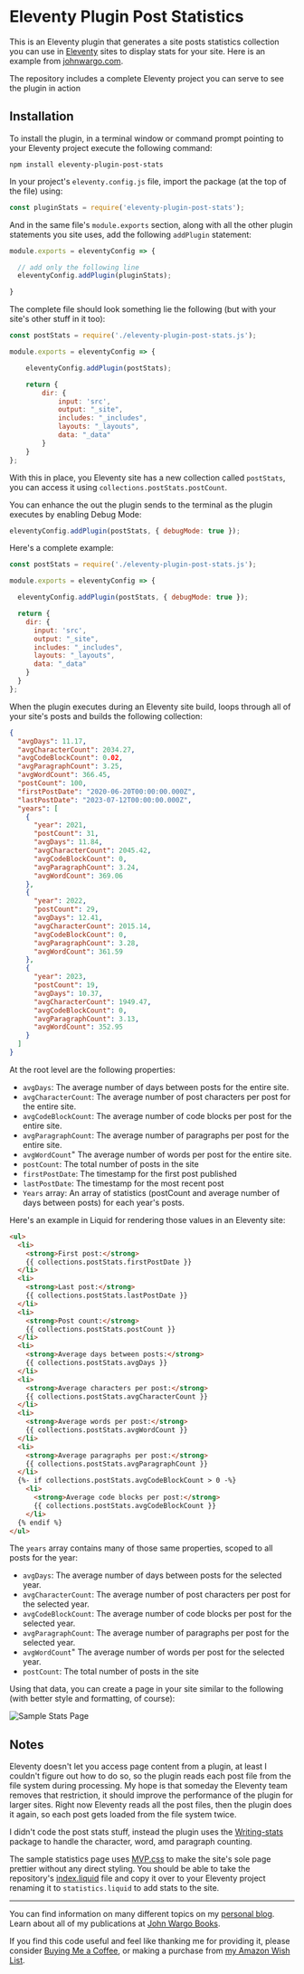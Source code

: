 # Eleventy Plugin Post Statistics

This is an Eleventy plugin that generates a site posts statistics collection you can use in [Eleventy](https://www.11ty.dev/) sites to display stats for your site. Here is an example from [johnwargo.com](https://johnwargo.com/statistics/).

The repository includes a complete Eleventy project you can serve to see the plugin in action

## Installation

To install the plugin, in a terminal window or command prompt pointing to your Eleventy project execute the following command:

```shell
npm install eleventy-plugin-post-stats
```

In your project's `eleventy.config.js` file, import the package (at the top of the file) using:

```js
const pluginStats = require('eleventy-plugin-post-stats');
```

And in the same file's `module.exports` section, along with all the other plugin statements you site uses, add the following `addPlugin` statement:

```js
module.exports = eleventyConfig => {

  // add only the following line
  eleventyConfig.addPlugin(pluginStats);

}
```

The complete file should look something lie the following (but with your site's other stuff in it too):

```js
const postStats = require('./eleventy-plugin-post-stats.js');

module.exports = eleventyConfig => {

	eleventyConfig.addPlugin(postStats);

	return {
		dir: {
			input: 'src',
			output: "_site",
			includes: "_includes",
			layouts: "_layouts",
			data: "_data"
		}
	}
};
```

With this in place, you Eleventy site has a new collection called `postStats`, you can access it using `collections.postStats.postCount`. 

You can enhance the out the plugin sends to the terminal as the plugin executes by enabling Debug Mode:

```js
eleventyConfig.addPlugin(postStats, { debugMode: true });
```

Here's a complete example:

```js
const postStats = require('./eleventy-plugin-post-stats.js');

module.exports = eleventyConfig => {

  eleventyConfig.addPlugin(postStats, { debugMode: true });

  return {
    dir: {
      input: 'src',
      output: "_site",
      includes: "_includes",
      layouts: "_layouts",
      data: "_data"
    }
  }
};
```

When the plugin executes during an Eleventy site build, loops through all of your site's posts and builds the following collection:

```json
{
  "avgDays": 11.17,
  "avgCharacterCount": 2034.27,
  "avgCodeBlockCount": 0.02,
  "avgParagraphCount": 3.25,
  "avgWordCount": 366.45,
  "postCount": 100,
  "firstPostDate": "2020-06-20T00:00:00.000Z",
  "lastPostDate": "2023-07-12T00:00:00.000Z",
  "years": [    
    {
      "year": 2021,
      "postCount": 31,
      "avgDays": 11.84,
      "avgCharacterCount": 2045.42,
      "avgCodeBlockCount": 0,
      "avgParagraphCount": 3.24,
      "avgWordCount": 369.06
    },
    {
      "year": 2022,
      "postCount": 29,
      "avgDays": 12.41,
      "avgCharacterCount": 2015.14,
      "avgCodeBlockCount": 0,
      "avgParagraphCount": 3.28,
      "avgWordCount": 361.59
    },
    {
      "year": 2023,
      "postCount": 19,
      "avgDays": 10.37,
      "avgCharacterCount": 1949.47,
      "avgCodeBlockCount": 0,
      "avgParagraphCount": 3.13,
      "avgWordCount": 352.95
    }
  ]
}
```

At the root level are the following properties:

* `avgDays`: The average number of days between posts for the entire site.
* `avgCharacterCount`: The average number of post characters per post for the entire site.
* `avgCodeBlockCount`: The average number of code blocks per post for the entire site.
* `avgParagraphCount`: The average number of paragraphs per post for the entire site.
* `avgWordCount`" The average number of words per post for the entire site.
* `postCount`: The total number of posts in the site
* `firstPostDate`: The timestamp for the first post published
* `lastPostDate`: The timestamp for the most recent post
* `Years` array: An array of statistics (postCount and average number of days between posts) for each year's posts.

Here's an example in Liquid for rendering those values in an Eleventy site:

```html
<ul>
  <li>
    <strong>First post:</strong>
    {{ collections.postStats.firstPostDate }}
  </li>
  <li>
    <strong>Last post:</strong>
    {{ collections.postStats.lastPostDate }}
  </li>
  <li>
    <strong>Post count:</strong>
    {{ collections.postStats.postCount }}
  </li>
  <li>
    <strong>Average days between posts:</strong>
    {{ collections.postStats.avgDays }}
  </li>
  <li>
    <strong>Average characters per post:</strong>
    {{ collections.postStats.avgCharacterCount }}
  </li>
  <li>
    <strong>Average words per post:</strong>
    {{ collections.postStats.avgWordCount }}
  </li>
  <li>
    <strong>Average paragraphs per post:</strong>
    {{ collections.postStats.avgParagraphCount }}
  </li>
  {%- if collections.postStats.avgCodeBlockCount > 0 -%}
    <li>
      <strong>Average code blocks per post:</strong>
      {{ collections.postStats.avgCodeBlockCount }}
    </li>
  {% endif %}
</ul>
```

The `years` array contains many of those same properties, scoped to all posts for the year:

* `avgDays`: The average number of days between posts for the selected year.
* `avgCharacterCount`: The average number of post characters per post for the selected year.
* `avgCodeBlockCount`: The average number of code blocks per post for the selected year.
* `avgParagraphCount`: The average number of paragraphs per post for the selected year.
* `avgWordCount`" The average number of words per post for the selected year.
* `postCount`: The total number of posts in the site

Using that data, you can create a page in your site similar to the following (with better style and formatting, of course):

![Sample Stats Page](images/image-01.png)

## Notes

Eleventy doesn't let you access page content from a plugin, at least I couldn't figure out how to do so, so the plugin reads each post file from the file system during processing. My hope is that someday the Eleventy team removes that restriction, it should improve the performance of the plugin for larger sites. Right now Eleventy reads all the post files, then the plugin does it again, so each post gets loaded from the file system twice.

I didn't code the post stats stuff, instead the plugin uses the [Writing-stats](https://www.npmjs.com/package/writing-stats) package to handle the character, word, amd paragraph counting.

The sample statistics page uses [MVP.css](https://andybrewer.github.io/mvp/) to make the site's sole page prettier without any direct styling. You should be able to take the repository's [index.liquid](https://github.com/johnwargo/eleventy-plugin-post-stats/blob/main/src/index.liquid) file and copy it over to your Eleventy project renaming it to `statistics.liquid` to add stats to the site.

***

You can find information on many different topics on my [personal blog](http://www.johnwargo.com). Learn about all of my publications at [John Wargo Books](http://www.johnwargobooks.com).

If you find this code useful and feel like thanking me for providing it, please consider <a href="https://www.buymeacoffee.com/johnwargo" target="_blank">Buying Me a Coffee</a>, or making a purchase from [my Amazon Wish List](https://amzn.com/w/1WI6AAUKPT5P9).
